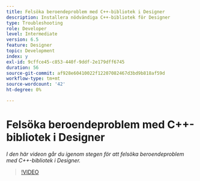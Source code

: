 ```yaml
---
title: Felsöka beroendeproblem med C++-bibliotek i Designer
description: Installera nödvändiga C++-bibliotek för Designer
type: Troubleshooting
role: Developer
level: Intermediate
version: 6.5
feature: Designer
topic: Development
index: y
exl-id: 9cffce45-c853-440f-9ddf-2e179dff6745
duration: 56
source-git-commit: af928e60410022f12207082467d3bd9b818af59d
workflow-type: tm+mt
source-wordcount: '42'
ht-degree: 0%

---
```


# Felsöka beroendeproblem med C++-bibliotek i Designer

*I den här videon går du igenom stegen för att felsöka beroendeproblem med C++-bibliotek i Designer.*

>[!VIDEO](https://video.tv.adobe.com/v/335576?quality=12&learn=on)
